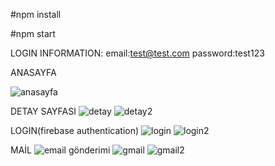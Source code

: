 #npm install

#npm start

LOGIN INFORMATION:
email:test@test.com
password:test123

ANASAYFA

![anasayfa](https://user-images.githubusercontent.com/60525860/206877670-1ef240dc-5745-4499-9956-fc23046f3441.png)

DETAY SAYFASI 
![detay](https://user-images.githubusercontent.com/60525860/206877677-6921bbbb-9474-4693-b7ee-651896eecd60.png)
![detay2](https://user-images.githubusercontent.com/60525860/206877681-57037fc1-79d1-4b1f-89d4-7b893834ccfd.png)

LOGIN(firebase authentication)
![login](https://user-images.githubusercontent.com/60525860/206877701-b26c6f6b-6884-47b2-af6f-8b0feed8f2ab.png)
![login2](https://user-images.githubusercontent.com/60525860/206877704-a7114f97-7403-415b-964f-a031bee0faa1.png)


MAİL 
![email gönderimi](https://user-images.githubusercontent.com/60525860/206877722-0e64b09d-aa36-49da-a227-47607fded6a6.png)
![gmail](https://user-images.githubusercontent.com/60525860/206877724-8c7222db-3c54-432f-89f6-e7cafaf72756.png)
![gmail2](https://user-images.githubusercontent.com/60525860/206877726-aa07aaa5-6573-467d-92b8-016adcfd9af9.png)
